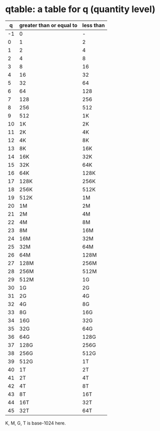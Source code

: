 # qtable: a table for q (quantity level)

|q|greater than or equal to|less than|
| --- | --- | --- |
|-1|0|-|
|0|1|2|
|1|2|4|
|2|4|8|
|3|8|16|
|4|16|32|
|5|32|64|
|6|64|128|
|7|128|256|
|8|256|512|
|9|512|1K|
|10|1K|2K|
|11|2K|4K|
|12|4K|8K|
|13|8K|16K|
|14|16K|32K|
|15|32K|64K|
|16|64K|128K|
|17|128K|256K|
|18|256K|512K|
|19|512K|1M|
|20|1M|2M|
|21|2M|4M|
|22|4M|8M|
|23|8M|16M|
|24|16M|32M|
|25|32M|64M|
|26|64M|128M|
|27|128M|256M|
|28|256M|512M|
|29|512M|1G|
|30|1G|2G|
|31|2G|4G|
|32|4G|8G|
|33|8G|16G|
|34|16G|32G|
|35|32G|64G|
|36|64G|128G|
|37|128G|256G|
|38|256G|512G|
|39|512G|1T|
|40|1T|2T|
|41|2T|4T|
|42|4T|8T|
|43|8T|16T|
|44|16T|32T|
|45|32T|64T|

K, M, G, T is base-1024 here.
